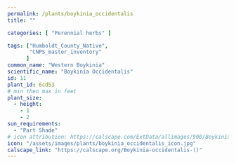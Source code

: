 ```yaml
---
permalink: /plants/boykinia_occidentalis
title: ""

categories: [ "Perennial herbs" ]

tags: ["Humboldt_County_Native",
       "CNPS_master_inventory"
      ]
common_name: "Western Boykinia"
scientific_name: "Boykinia Occidentalis"
id: 11
plant_id: 6cd53
# min then max in feet
plant_size:
  - height: 
    - 1
    - 2
sun_requirements:
  - "Part Shade"
# icon attribution: https://calscape.com/ExtData/allimages/900/Boykinia_occidentalis_900_53.jpg
icon: "/assets/images/plants/boykinia_occidentalis_icon.jpg"
calscape_link: "https://calscape.org/Boykinia-occidentalis-()"
---
```


